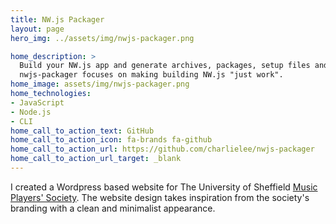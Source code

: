 ```yaml
---
title: NW.js Packager
layout: page
hero_img: ../assets/img/nwjs-packager.png

home_description: >
  Build your NW.js app and generate archives, packages, setup files and more!
  nwjs-packager focuses on making building NW.js "just work".
home_image: assets/img/nwjs-packager.png
home_technologies:
- JavaScript
- Node.js
- CLI
home_call_to_action_text: GitHub
home_call_to_action_icon: fa-brands fa-github
home_call_to_action_url: https://github.com/charlielee/nwjs-packager
home_call_to_action_url_target: _blank
---
```

I created a Wordpress based website for The University of Sheffield [Music Players' Society](https://musicplayers.union.shef.ac.uk). The website design takes inspiration from the society's branding with a clean and minimalist appearance.
